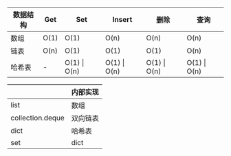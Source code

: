 | 数据结构 | Get  | Set          | Insert       | 删除         | 查询         |
| -------- | ---- | ------------ | ------------ | ------------ | ------------ |
| 数组     | O(1) | O(1)         | O(n)         | O(n)         | O(n)         |
| 链表     | O(n) | O(1)         | O(1)         | O(1)         | O(n)         |
| 哈希表   | -    | O(1) \| O(n) | O(1) \| O(n) | O(1) \| O(n) | O(1) \| O(n) |



|                  | 内部实现 |
| ---------------- | -------- |
| list             | 数组     |
| collection.deque | 双向链表 |
| dict             | 哈希表   |
| set              | dict     |

